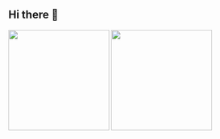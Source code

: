 ## Hi there 👋

<span style="pointer-events: none;">
  <img style="pointer-events: none;" height=200 align="center" src="https://github-readme-stats.vercel.app/api?username=Panicintrinsica&theme=tokyonight&rank_icon=github&hide_border=true" />
</span>
<span style="pointer-events: none;">
  <img style="pointer-events: none;" height=200 align="center" src="https://github-readme-stats.vercel.app/api/top-langs?username=Panicintrinsica&layout=compact&langs_count=8&card_width=320&theme=tokyonight&hide_border=true" />
</span>

<!--



**Panicintrinsica/Panicintrinsica** is a ✨ _special_ ✨ repository because its `README.md` (this file) appears on your GitHub profile.

Here are some ideas to get you started:

- 🔭 I’m currently working on ...
- 🌱 I’m currently learning ...
- 👯 I’m looking to collaborate on ...
- 🤔 I’m looking for help with ...
- 💬 Ask me about ...
- 📫 How to reach me: ...
- 😄 Pronouns: ...
- ⚡ Fun fact: ...
-->
